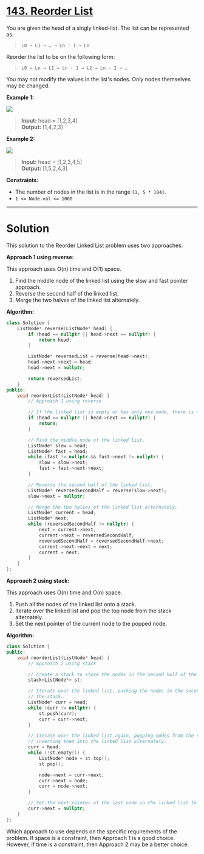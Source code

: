 # [143. Reorder List](https://leetcode.com/problems/reorder-list/)

You are given the head of a singly linked-list. The list can be represented as:

> `L0 → L1 → … → Ln - 1 → Ln`

Reorder the list to be on the following form:

> `L0 → Ln → L1 → Ln - 1 → L2 → Ln - 2 → …`

You may not modify the values in the list's nodes. Only nodes themselves may be changed.

**Example 1:**

![](https://assets.leetcode.com/uploads/2021/03/04/reorder1linked-list.jpg)

>**Input:** head = [1,2,3,4]<br>
**Output:** [1,4,2,3]

**Example 2:**

![](https://assets.leetcode.com/uploads/2021/03/09/reorder2-linked-list.jpg)

>**Input:** head = [1,2,3,4,5]<br>
**Output:** [1,5,2,4,3]

**Constraints:**

- The number of nodes in the list is in the range `[1, 5 * 104]`.
- `1 <= Node.val <= 1000`
---
# Solution

This solution to the Reorder Linked List problem uses two approaches:

**Approach 1 using reverse:**

This approach uses O(n) time and O(1) space.

1. Find the middle node of the linked list using the slow and fast pointer approach.
2. Reverse the second half of the linked list.
3. Merge the two halves of the linked list alternately.

**Algorithm:**

```c++
class Solution {
    ListNode* reverse(ListNode* head) {
        if (head == nullptr || head->next == nullptr) {
            return head;
        }

        ListNode* reversedList = reverse(head->next);
        head->next->next = head;
        head->next = nullptr;

        return reversedList;
    }
public:
    void reorderList(ListNode* head) {
        // Approach 1 using reverse

        // If the linked list is empty or has only one node, there is nothing to do.
        if (head == nullptr || head->next == nullptr) {
            return;
        }

        // Find the middle node of the linked list.
        ListNode* slow = head;
        ListNode* fast = head;
        while (fast != nullptr && fast->next != nullptr) {
            slow = slow->next;
            fast = fast->next->next;
        }

        // Reverse the second half of the linked list.
        ListNode* reversedSecondHalf = reverse(slow->next);
        slow->next = nullptr;

        // Merge the two halves of the linked list alternately.
        ListNode* current = head;
        ListNode* next;
        while (reversedSecondHalf != nullptr) {
            next = current->next;
            current->next = reversedSecondHalf;
            reversedSecondHalf = reversedSecondHalf->next;
            current->next->next = next;
            current = next;
        }
    }
};
```

**Approach 2 using stack:**

This approach uses O(n) time and O(n) space.

1. Push all the nodes of the linked list onto a stack.
2. Iterate over the linked list and pop the top node from the stack alternately.
3. Set the next pointer of the current node to the popped node.

**Algorithm:**

```c++
class Solution {
public:
    void reorderList(ListNode* head) {
        // Approach 2 using stack

        // Create a stack to store the nodes in the second half of the linked list.
        stack<ListNode*> st;

        // Iterate over the linked list, pushing the nodes in the second half onto
        // the stack.
        ListNode* curr = head;
        while (curr != nullptr) {
            st.push(curr);
            curr = curr->next;
        }

        // Iterate over the linked list again, popping nodes from the stack and
        // inserting them into the linked list alternately.
        curr = head;
        while (!st.empty()) {
            ListNode* node = st.top();
            st.pop();

            node->next = curr->next;
            curr->next = node;
            curr = node->next;
        }

        // Set the next pointer of the last node in the linked list to nullptr.
        curr->next = nullptr;
    }
};
```

Which approach to use depends on the specific requirements of the problem. If space is a constraint, then Approach 1 is a good choice. However, if time is a constraint, then Approach 2 may be a better choice.